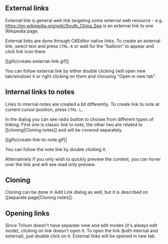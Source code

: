 ## External links
External link is general web link targeting some external web resource - e.g. https://en.wikipedia.org/wiki/South_China_Sea is an external link to one Wikipedia page.

External links are done through CKEditor native links. To create an external link, select text and press ```CTRL-K``` or wait for the "balloon" to appear and click link icon there.

[[gifs/create-external-link.gif]]

You can follow external link by either double clicking (will open new tab/window) it or right clicking on them and choosing "Open in new tab".

## Internal links to notes

Links to internal notes are created a bit differently. To create link to note at current cursor position, press ```CTRL-L```.

In the dialog you can see radio button to choose from different types of linking. First one is classic link to note, the other two are related to [[cloning|Cloning notes]] and will be covered separately.

[[gifs/create-link-to-note.gif]]

You can follow the note link by double clicking it.

Alternatively if you only wish to quickly preview the content, you can hover over the link and will see read only preview.

## Cloning

Cloning can be done in Add Link dialog as well, but it is described on [[separate page|Cloning notes]].

## Opening links

Since Trilium doesn't have separate view and edit modes (it's always edit mode), clicking on link doesn't open it. To open the link (both internal and external), just double click on it. External links will be opened in new tab.